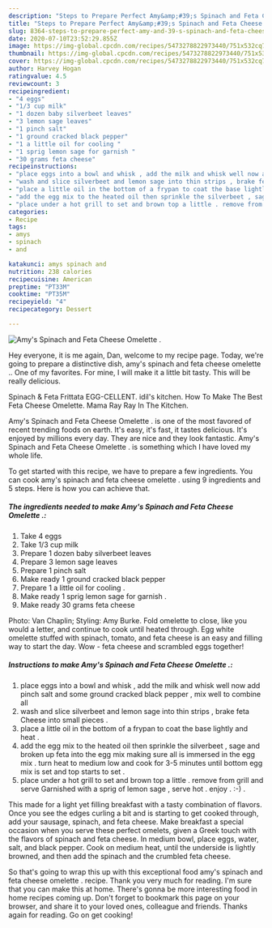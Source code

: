 ```yaml
---
description: "Steps to Prepare Perfect Amy&amp;#39;s Spinach and Feta Cheese Omelette ."
title: "Steps to Prepare Perfect Amy&amp;#39;s Spinach and Feta Cheese Omelette ."
slug: 8364-steps-to-prepare-perfect-amy-and-39-s-spinach-and-feta-cheese-omelette
date: 2020-07-10T23:52:29.855Z
image: https://img-global.cpcdn.com/recipes/5473278822973440/751x532cq70/amys-spinach-and-feta-cheese-omelette-recipe-main-photo.jpg
thumbnail: https://img-global.cpcdn.com/recipes/5473278822973440/751x532cq70/amys-spinach-and-feta-cheese-omelette-recipe-main-photo.jpg
cover: https://img-global.cpcdn.com/recipes/5473278822973440/751x532cq70/amys-spinach-and-feta-cheese-omelette-recipe-main-photo.jpg
author: Harvey Hogan
ratingvalue: 4.5
reviewcount: 3
recipeingredient:
- "4 eggs"
- "1/3 cup milk"
- "1 dozen baby silverbeet leaves"
- "3 lemon sage leaves"
- "1 pinch salt"
- "1 ground cracked black pepper"
- "1 a little oil for cooling "
- "1 sprig lemon sage for garnish "
- "30 grams feta cheese"
recipeinstructions:
- "place eggs into a bowl and whisk , add the milk and whisk well now add pinch salt and some ground cracked black pepper , mix well to combine all"
- "wash and slice silverbeet and lemon sage into thin strips , brake feta Cheese into small pieces ."
- "place a little oil in the bottom of a frypan to coat the base lightly and heat ."
- "add the egg mix to the heated oil then sprinkle the silverbeet , sage and broken up feta into the egg mix making sure all is immersed in the egg mix . turn heat to medium low and cook for 3-5 minutes until bottom egg mix is set and top starts to set ."
- "place under a hot grill to set and brown top a little . remove from grill and serve Garnished with a sprig of lemon sage , serve hot . enjoy . :-) ."
categories:
- Recipe
tags:
- amys
- spinach
- and

katakunci: amys spinach and 
nutrition: 238 calories
recipecuisine: American
preptime: "PT33M"
cooktime: "PT35M"
recipeyield: "4"
recipecategory: Dessert

---
```



![Amy&#39;s Spinach and Feta Cheese Omelette .](https://img-global.cpcdn.com/recipes/5473278822973440/751x532cq70/amys-spinach-and-feta-cheese-omelette-recipe-main-photo.jpg)

Hey everyone, it is me again, Dan, welcome to my recipe page. Today, we're going to prepare a distinctive dish, amy&#39;s spinach and feta cheese omelette .. One of my favorites. For mine, I will make it a little bit tasty. This will be really delicious.

Spinach &amp; Feta Frittata EGG-CELLENT. idil&#39;s kitchen. How To Make The Best Feta Cheese Omelette. Mama Ray Ray In The Kitchen.

Amy&#39;s Spinach and Feta Cheese Omelette . is one of the most favored of recent trending foods on earth. It's easy, it's fast, it tastes delicious. It's enjoyed by millions every day. They are nice and they look fantastic. Amy&#39;s Spinach and Feta Cheese Omelette . is something which I have loved my whole life.


To get started with this recipe, we have to prepare a few ingredients. You can cook amy&#39;s spinach and feta cheese omelette . using 9 ingredients and 5 steps. Here is how you can achieve that.

<!--inarticleads1-->

##### The ingredients needed to make Amy&#39;s Spinach and Feta Cheese Omelette .:

1. Take 4 eggs
1. Take 1/3 cup milk
1. Prepare 1 dozen baby silverbeet leaves
1. Prepare 3 lemon sage leaves
1. Prepare 1 pinch salt
1. Make ready 1 ground cracked black pepper
1. Prepare 1 a little oil for cooling .
1. Make ready 1 sprig lemon sage for garnish .
1. Make ready 30 grams feta cheese


Photo: Van Chaplin; Styling: Amy Burke. Fold omelette to close, like you would a letter, and continue to cook until heated through. Egg white omelette stuffed with spinach, tomato, and feta cheese is an easy and filling way to start the day. Wow - feta cheese and scrambled eggs together! 

<!--inarticleads2-->

##### Instructions to make Amy&#39;s Spinach and Feta Cheese Omelette .:

1. place eggs into a bowl and whisk , add the milk and whisk well now add pinch salt and some ground cracked black pepper , mix well to combine all
1. wash and slice silverbeet and lemon sage into thin strips , brake feta Cheese into small pieces .
1. place a little oil in the bottom of a frypan to coat the base lightly and heat .
1. add the egg mix to the heated oil then sprinkle the silverbeet , sage and broken up feta into the egg mix making sure all is immersed in the egg mix . turn heat to medium low and cook for 3-5 minutes until bottom egg mix is set and top starts to set .
1. place under a hot grill to set and brown top a little . remove from grill and serve Garnished with a sprig of lemon sage , serve hot . enjoy . :-) .


This made for a light yet filling breakfast with a tasty combination of flavors. Once you see the edges curling a bit and is starting to get cooked through, add your sausage, spinach, and feta cheese. Make breakfast a special occasion when you serve these perfect omelets, given a Greek touch with the flavors of spinach and feta cheese. In medium bowl, place eggs, water, salt, and black pepper. Cook on medium heat, until the underside is lightly browned, and then add the spinach and the crumbled feta cheese. 

So that's going to wrap this up with this exceptional food amy&#39;s spinach and feta cheese omelette . recipe. Thank you very much for reading. I'm sure that you can make this at home. There's gonna be more interesting food in home recipes coming up. Don't forget to bookmark this page on your browser, and share it to your loved ones, colleague and friends. Thanks again for reading. Go on get cooking!
